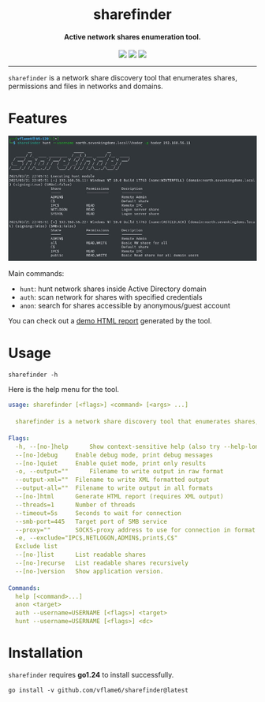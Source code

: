 <h1 align="center">
  sharefinder
</h1>

<h4 align="center">Active network shares enumeration tool.</h4>

<p align="center">
<a href="https://goreportcard.com/report/github.com/vflame6/sharefinder" target="_blank"><img src="https://goreportcard.com/badge/github.com/vflame6/sharefinder"></a>
<a href="https://github.com/vflame6/sharefinder/issues"><img src="https://img.shields.io/badge/contributions-welcome-brightgreen.svg?style=flat"></a>
<a href="https://github.com/vflame6/sharefinder/releases"><img src="https://img.shields.io/github/release/vflame6/sharefinder"></a>
</p>

---

`sharefinder` is a network share discovery tool that enumerates shares, permissions and files in networks and domains.

# Features

![sharefinder](static/sharefinder_demo.jpg)

Main commands:

- `hunt`: hunt network shares inside Active Directory domain
- `auth`: scan network for shares with specified credentials
- `anon`: search for shares accessible by anonymous/guest account

You can check out a <a href="https://maksimradaev.com/download/sharefinder_demo_report.html" target="_blank">demo HTML report</a> generated by the tool.

# Usage

```shell
sharefinder -h
```

Here is the help menu for the tool.

```yaml
usage: sharefinder [<flags>] <command> [<args> ...]

  sharefinder is a network share discovery tool that enumerates shares, permissions and files in networks and domains.

Flags:
  -h, --[no-]help      Show context-sensitive help (also try --help-long and --help-man).
  --[no-]debug     Enable debug mode, print debug messages
  --[no-]quiet     Enable quiet mode, print only results
  -o, --output=""      Filename to write output in raw format
  --output-xml=""  Filename to write XML formatted output
  --output-all=""  Filename to write output in all formats
  --[no-]html      Generate HTML report (requires XML output)
  --threads=1      Number of threads
  --timeout=5s     Seconds to wait for connection
  --smb-port=445   Target port of SMB service
  --proxy=""       SOCKS-proxy address to use for connection in format IP:PORT
  -e, --exclude="IPC$,NETLOGON,ADMIN$,print$,C$"
  Exclude list
  --[no-]list      List readable shares
  --[no-]recurse   List readable shares recursively
  --[no-]version   Show application version.

Commands:
  help [<command>...]
  anon <target>
  auth --username=USERNAME [<flags>] <target>
  hunt --username=USERNAME [<flags>] <dc>
```

# Installation

`sharefinder` requires **go1.24** to install successfully.

```shell
go install -v github.com/vflame6/sharefinder@latest
```
